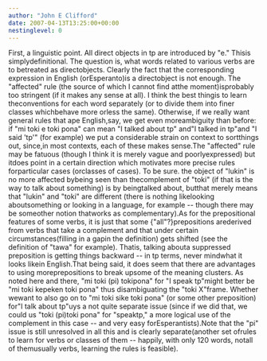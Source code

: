 ```yaml
---
author: "John E Clifford"
date: 2007-04-13T13:25:00+00:00
nestinglevel: 0
---
```

First, a linguistic point. All direct objects in tp are introduced by "e." Thisis simplydefinitional. The question is, what words related to various verbs are to betreated as directobjects. Clearly the fact that the corresponding expression in English (orEsperanto)is a directobject is not enough. The "affected" rule (the source of which I cannot find atthe moment)isprobably too stringent (if it makes any sense at all). I think the best thingis to learn theconventions for each word separately (or to divide them into finer classes whichbehave more orless the same). Otherwise, if we really want general rules that ape English,say, we get even moreambiguity than before: if "mi toki e toki pona" can mean "I talked about tp" and"I talked in tp"and "I said 'tp'" (for example) we put a considerable strain on context to sortthings out, since,in most contexts, each of these makes sense.The "affected" rule may be fatuous (though I think it is merely vague and poorlyexpressed) but itdoes point in a certain direction which motivates more precise rules forparticular cases (orclasses of cases). To be sure. the object of "lukin" is no more affected bybeing seen than thecomplement of "toki" (if that is the way to talk about something) is by beingtalked about, butthat merely means that "lukin" and "toki" are different (there is nothing likelooking aboutsomething or looking in a language, for example --
 though there may be someother notion thatworks as complementary).As for the prepositional features of some verbs, it is just that some {"all"?}prepositions arederived from verbs that take a complement and that under certain circumstances(filling in a gapin the definition) gets shifted (see the definition of "tawa" for example). Thatis, talking abouta suppressed preposition is getting things backward --
 in tp terms, never mindwhat it looks likein English.That being said, it does seem that there are advantages to using moreprepositions to break upsome of the meaning clusters. As noted here and there, "mi toki (pi) tokipona" for "I speak tp"might better be "mi toki kepeken toki pona" thus disambiguating the "toki X"frame. Whether wewant to also go on to "mi toki sike toki pona" (or some other preposition) for"I talk about tp"uys a not quite separate issue (since if we did that, we could us "toki (pi)toki pona" for "speaktp," a more logical use of the complement in this case --
 and very easy forEsperantists).Note that the "pi" issue is still unresolved in all this and is clearly separate(another set ofrules to learn for verbs or classes of them --
 happily, with only 120 words, notall of themusually verbs, learning the rules is feasible).